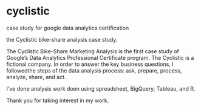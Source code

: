 # cyclistic
case study for google data analytics certification

the Cyclistic bike-share analysis case study.  

The Cyclistic Bike-Share Marketing Analysis is the first case study of Google’s Data Analytics Professional Certificate program. 
The Cyclistic is a fictional company. In order to answer the key business questions, I followedthe steps of the data analysis process: ask, prepare, process, analyze, share, and act.

I've done analysis work doen using spreadsheet, BigQuery, Tableau, and R.

Thank you for taking interest in my work. 
